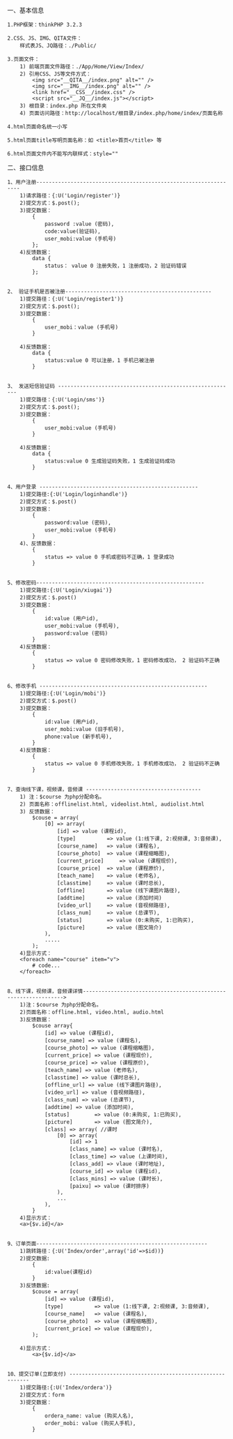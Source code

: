一、基本信息

    1.PHP框架：thinkPHP 3.2.3

    2.CSS、JS、IMG、QITA文件：
        样式表JS、JQ路径：./Public/

    3.页面文件：
        1) 前端页面文件路径：./App/Home/View/Index/
        2) 引用CSS、JS等文件方式：
            <img src="__QITA__/index.png" alt="" />
            <img src="__IMG__/index.png" alt="" />
            <link href="__CSS__/index.css" />
            <script src="__JQ__/index.js"></script>
        3) 根目录：index.php 所在文件夹
        4) 页面访问路径：http://localhost/根目录/index.php/home/index/页面名称

    4.html页面命名统一小写

    5.html页面title写明页面名称：如 <title>首页</title> 等

    6.html页面文件内不能写内联样式：style=""

<!-- ------------------------------------------------------------------- -->

二、接口信息

	1、用户注册-----------------------------------------------------------------
		1)请求路径：{:U('Login/register')}
		2)提交方式：$.post();
		3)提交数据：
			{	
				password :value (密码),
				code:value(验证码),
				user_mobi:value (手机号)
			};
		4)反馈数据：
			data {
				status： value 0 注册失败，1 注册成功，2 验证码错误
			};

	
	2、 验证手机是否被注册-----------------------------------------------
		1)提交路径：{:U('Login/register1')}
		2)提交方式：$.post();
		3)提交数据：
			{	
				user_mobi：value (手机号)
			}
		
		4)反馈数据：
			data {
				status:value 0 可以注册，1 手机已被注册
			}


	3、 发送短信验证码 ---------------------------------------------------------
		1)提交路径：{:U('Login/sms')}
		2)提交方式：$.post();
		3)提交数据：
			{	
				user_mobi:value (手机号)
			}
		
		4)反馈数据：
			data {
				status:value 0 生成验证码失败，1 生成验证码成功
			}


	4、用户登录 ---------------------------------------------------
		1)提交路径:{:U('Login/loginhandle')}
		2)提交方式：$.post()
		3)提交数据：
			{	
				password:value (密码),
				user_mobi:value (手机号)
			}
		4)、反馈数据：
			{
				status => value 0 手机或密码不正确，1 登录成功
			}


	5、修改密码------------------------------------------------------
		1)提交路径:{:U('Login/xiugai')}
		2)提交方式：$.post()
		3)提交数据：
			{	
				id:value (用户id),
				user_mobi:value (手机号),
				password:value (密码)
			}
		4)反馈数据：
			{
				status => value 0 密码修改失败，1 密码修改成功， 2 验证码不正确
			}


	6、修改手机 ------------------------------------------------------
		1)提交路径:{:U('Login/mobi')}
		2)提交方式：$.post()
		3)提交数据：
			{	
				id:value (用户id),
				user_mobi:value (旧手机号),
				phone:value (新手机号),
			}
		4)反馈数据：
			{
				status => value 0 手机修改失败，1 手机修改成功， 2 验证码不正确
			}


	7、查询线下课，视频课，音频课 -------------------------------------
		1) 注：$course 为php分配命名。
        2) 页面名称：offlinelist.html, videolist.html, audiolist.html
        3) 反馈数据：
			$couse = array(	
				[0] => array(
		            [id] => value (课程id),
		            [type] 			=> value (1:线下课, 2:视频课, 3:音频课),
		            [course_name] 	=> value (课程名),
		            [course_photo] 	=> value (课程缩略图),
		            [current_price] 	=> value (课程现价),
		            [course_price] 	=> value (课程原价),
		            [teach_name] 	=> value (老师名),
		            [classtime] 	=> value (课时总长),
		            [offline] 		=> value (线下课图片路径),
		            [addtime] 		=> value (添加时间)
		            [video_url] 	=> value (音视频路径),
		            [class_num] 	=> value (总课节),
		            [status] 		=> value (0:未购买, 1:已购买),
		            [picture] 		=> value (图文简介)
		        ),
				.....
			);
		4)显示方式：
		<foreach name="course" item="v">
			# code...
		</foreach>
		
		
	8、线下课，视频课，音频课详情---------------------------------------------------------------->
		1)注：$course 为php分配命名。
        2)页面名称：offline.html, video.html, audio.html
        3)反馈数据：
			$couse array{	
				[id] => value (课程id),
	            [course_name] => value (课程名),
	            [course_photo] => value (课程缩略图),
	            [current_price] => value (课程现价),
	            [course_price] => value (课程原价),
	            [teach_name] => value (老师名),
	            [classtime] => value (课时总长),
	            [offline_url] => value (线下课图片路径),
	            [video_url] => value (音视频路径),
	            [class_num] => value (总课节),
	            [addtime] => value (添加时间),
	            [status] 		=> value (0:未购买, 1:已购买),
	            [picture] 		=> value (图文简介),
	            [class] => array( //课时
                    [0] => array(
                        [id] => 1
                        [class_name] => value (课时名),
                        [class_time] => value (上课时间),
                        [class_add] => vlaue (课时地址),
                        [course_id] => value (课程id),
                        [class_mins] => value (课时长),
                        [paixu] => value (课时排序)
                    ),
					...
                ),
			}
		4)显示方式：
		<a>{$v.id}</a>


	9、订单页面-------------------------------------------------------
		1)跳转路径：{:U('Index/order',array('id'=>$id))}
		2)提交数据:
			{
				id:value(课程id)
			}
		3)反馈数据:
			$couse = array(	
				[id] => value (课程id),
	            [type] 			=> value (1:线下课, 2:视频课, 3:音频课),
	            [course_name] 	=> value (课程名),
	            [course_photo] 	=> value (课程缩略图),
	            [current_price] => value (课程现价),
		    );
		
		4)显示方式：
			<a>{$v.id}</a> 


	10、提交订单(立即支付) ---------------------------------------------------------
		1)提交路径:{:U('Index/ordera')}
		2)提交方式：form
		3)提交数据：
			{	
				ordera_name: value (购买人名),
		        order_mobi: value (购买人手机),
		    }
		
		
